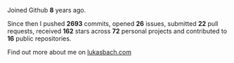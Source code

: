 Joined Github **8** years ago.

Since then I pushed **2693** commits, opened **26** issues, submitted **22** pull requests, received **162** stars across **72** personal projects and contributed to **16** public repositories.

Find out more about me on [lukasbach.com](https://lukasbach.com)
